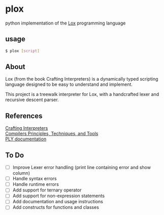 # plox
python implementation of the [Lox](https://craftinginterpreters.com/the-lox-language.html) programming language 

## usage
```sh
$ plox [script]
```

## About 
Lox (from the book Crafting Interpreters) is a dynamically typed scripting language designed to be easy to understand and implement.  

This project is a treewalk interpreter for Lox, with a handcrafted lexer and recursive descent parser.  

## References
[Crafting Interpreters](https://craftinginterpreters.com/)  
[Compilers Principles, Techniques, and Tools](https://www.amazon.in/Compilers-2e-Aho/dp/9332518661/ref=sr_1_1?crid=102BX5D3670H2&dib=eyJ2IjoiMSJ9.sZDFB1B_6Fylm6ggOLMgeQ.kPJtxpRyr7W0IIaa4tEUHgAa2MJPrf35HMjO2Ald03I&dib_tag=se&keywords=compileres&qid=1735748598&sprefix=compil%2Caps%2C737&sr=8-1)  
[PLY documentation](https://www.dabeaz.com/ply/ply.html)  

## To Do
- [ ] Improve Lexer error handling (print line containing error and show column)
- [ ] Handle syntax errors
- [ ] Handle runtime errors
- [ ] Add support for ternary operator
- [ ] Add support for non-expression statements
- [ ] Add documentation and usage instructions
- [ ] Add constructs for functions and classes
